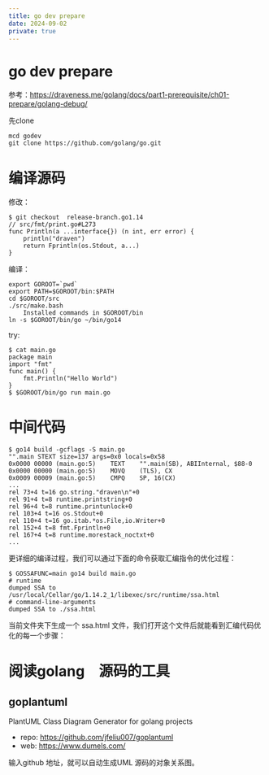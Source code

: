 ```yaml
---
title: go dev prepare
date: 2024-09-02
private: true
---
```

# go dev prepare
参考：https://draveness.me/golang/docs/part1-prerequisite/ch01-prepare/golang-debug/

先clone 

    mcd godev
    git clone https://github.com/golang/go.git

# 编译源码
修改：

    
    $ git checkout  release-branch.go1.14
    // src/fmt/print.go#L273
    func Println(a ...interface{}) (n int, err error) {
        println("draven")
        return Fprintln(os.Stdout, a...)
    }

编译：

    export GOROOT=`pwd`
    export PATH=$GOROOT/bin:$PATH
    cd $GOROOT/src
    ./src/make.bash
        Installed commands in $GOROOT/bin
    ln -s $GOROOT/bin/go ~/bin/go14

try:

    $ cat main.go
    package main
    import "fmt"
    func main() {
        fmt.Println("Hello World")
    }
    $ $GOROOT/bin/go run main.go

# 中间代码

    $ go14 build -gcflags -S main.go
    "".main STEXT size=137 args=0x0 locals=0x58
	0x0000 00000 (main.go:5)	TEXT	"".main(SB), ABIInternal, $88-0
	0x0000 00000 (main.go:5)	MOVQ	(TLS), CX
	0x0009 00009 (main.go:5)	CMPQ	SP, 16(CX)
    ...
    rel 73+4 t=16 go.string."draven\n"+0
	rel 91+4 t=8 runtime.printstring+0
	rel 96+4 t=8 runtime.printunlock+0
	rel 103+4 t=16 os.Stdout+0
	rel 110+4 t=16 go.itab.*os.File,io.Writer+0
	rel 152+4 t=8 fmt.Fprintln+0
	rel 167+4 t=8 runtime.morestack_noctxt+0
    ...

更详细的编译过程，我们可以通过下面的命令获取汇编指令的优化过程：

    $ GOSSAFUNC=main go14 build main.go
    # runtime
    dumped SSA to /usr/local/Cellar/go/1.14.2_1/libexec/src/runtime/ssa.html
    # command-line-arguments
    dumped SSA to ./ssa.html

当前文件夹下生成一个 ssa.html 文件，我们打开这个文件后就能看到汇编代码优化的每一个步骤：

# 阅读golang　源码的工具

## goplantuml
PlantUML Class Diagram Generator for golang projects
- repo: https://github.com/jfeliu007/goplantuml
- web: https://www.dumels.com/

输入github 地址，就可以自动生成UML 源码的对象关系图。

